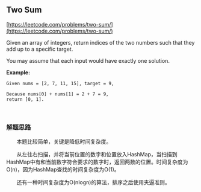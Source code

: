 ## Two Sum

[https://leetcode.com/problems/two-sum/](https://leetcode.com/problems/two-sum/)

Given an array of integers, return indices of the two numbers such that they add up to a specific target.

You may assume that each input would have exactly one solution.

**Example:**

	Given nums = [2, 7, 11, 15], target = 9,
	
	Because nums[0] + nums[1] = 2 + 7 = 9,
	return [0, 1].

<br>

### 解题思路

&nbsp;&nbsp;&nbsp;&nbsp;&nbsp;&nbsp;&nbsp;本题比较简单，关键是降低时间复杂度。

&nbsp;&nbsp;&nbsp;&nbsp;&nbsp;&nbsp;&nbsp;从左往右扫描，并将当前位置的数字和位置放入HashMap，当扫描到HashMap中有和当前数字符合要求的数字时，返回两数的位置。时间复杂度为O(n)，因为HashMap查找的时间复杂度为O(1)。

&nbsp;&nbsp;&nbsp;&nbsp;&nbsp;&nbsp;&nbsp;还有一种时间复杂度为O(nlogn)的算法，排序之后使用夹逼准则。
